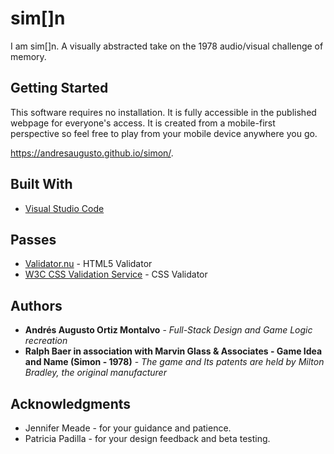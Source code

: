 # sim[]n

I am sim[]n. A visually abstracted take on the 1978 audio/visual challenge of memory.

## Getting Started

This software requires no installation. It is fully accessible in the published webpage for everyone's access. It is created from a mobile-first perspective so feel free to play from your mobile device anywhere you go.

https://andresaugusto.github.io/simon/.

## Built With

* [Visual Studio Code](https://code.visualstudio.com/)

## Passes

* [Validator.nu](https://html5.validator.nu/) - HTML5 Validator
* [W3C CSS Validation Service](https://jigsaw.w3.org/css-validator/) - CSS Validator

## Authors

* **Andrés Augusto Ortiz Montalvo** - *Full-Stack Design and Game Logic recreation*
* **Ralph Baer in association with Marvin Glass & Associates - Game Idea and Name (Simon - 1978)** - *The game and Its patents are held by Milton Bradley, the original manufacturer*

## Acknowledgments

* Jennifer Meade - for your guidance and patience.
* Patricia Padilla - for your design feedback and beta testing.


